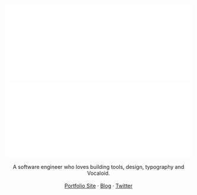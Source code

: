 ![Eana Hufwe](https://github.com/blueset/blueset/raw/b322cb383b852d7e6609681a8f4bff64932cd96e/EanaHandwritingAnimatedDark.svg#gh-dark-mode-only)![Eana Hufwe](https://github.com/blueset/blueset/raw/b322cb383b852d7e6609681a8f4bff64932cd96e/EanaHandwritingAnimatedLight.svg#gh-light-mode-only)

<p align="center">
A software engineer who loves building tools, design, typography and Vocaloid.<br>
<br>
<a href="https://1a23.com">Portfolio Site</a>
 · <a href="https://blog.1a23.com">Blog</a>
 · <a href="https://twitter.com/blueset">Twitter</a>
<br>
<br>
<br>
<br>
</p>
